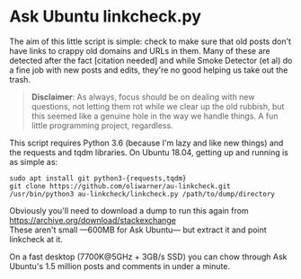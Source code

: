 # Ask Ubuntu linkcheck.py

The aim of this little script is simple: check to make sure that old posts don't have links to crappy old domains and URLs in them. Many of these are detected after the fact [citation needed] and while Smoke Detector (et al) do a fine job with new posts and edits, they're no good helping us take out the trash.

> **Disclaimer**: As always, focus should be on dealing with new questions, not letting them rot while we clear up the old rubbish, but this seemed like a genuine hole in the way we handle things. A fun little programming project, regardless.

This script requires Python 3.6 (because I'm lazy and like new things) and the requests and tqdm libraries. On Ubuntu 18.04, getting up and running is as simple as:

	sudo apt install git python3-{requests,tqdm}
	git clone https://github.com/oliwarner/au-linkcheck.git
	/usr/bin/python3 au-linkcheck/linkcheck.py /path/to/dump/directory

Obviously you'll need to download a dump to run this again from https://archive.org/download/stackexchange  
These aren't small —600MB for Ask Ubuntu— but extract it and point linkcheck at it.

On a fast desktop (7700K@5GHz + 3GB/s SSD) you can chow through Ask Ubuntu's 1.5 million posts and comments in under a minute.
